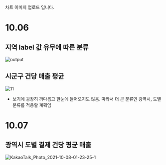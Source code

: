 차트 이미지 업로드 입니다.

# 10.06

## 지역 label 값 유무에 따른 분류
![output](https://user-images.githubusercontent.com/87803612/136424351-70c92400-4196-4cd8-99b8-68ea8d6865d2.png)

## 시군구 건당 매출 평균
![11](https://user-images.githubusercontent.com/87803612/136424534-aceeac61-65d9-4a31-8080-3d6d5d3d49f0.png)

- 보기에 굉장히 까다롭고 한눈에 들어오지도 않음. 따라서 더 큰 분류인 광역시, 도별 분류를 적용할 계획임


# 10.07

## 광역시 도별 결제 건당 평균 매출
![KakaoTalk_Photo_2021-10-08-01-23-25-1](https://user-images.githubusercontent.com/87803612/136425078-4737ff77-a120-435a-b2df-b79c283ae9fc.png)
